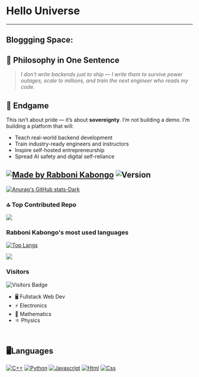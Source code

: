 # Hello Universe

---
## Bloggging Space:
## 🧠 Philosophy in One Sentence

> *I don't write backends just to ship — I write them to survive power outages, scale to millions, and train the next engineer who reads my code.*
> 
## 📍 Endgame

This isn’t about pride — it’s about **sovereignty**. I’m not building a demo. I’m building a platform that will:

- Teach real-world backend development  
- Train industry-ready engineers and instructors  
- Inspire self-hosted entrepreneurship  
- Spread AI safety and digital self-reliance

[![Made by Rabboni Kabongo](https://img.shields.io/badge/Made%20by-Rabboni_Kabongo-red)](https://www.facebook.com/profile.php?id=61574399736520)
![Version](https://img.shields.io/badge/Version-1.0.0-blue)
---

[![Anurag's GitHub stats-Dark](https://github-readme-stats.vercel.app/api?username=Popstizzy03&show_icons=true&theme=dark#gh-dark-mode-only)](https://github.com/anuraghazra/github-readme-stats#gh-dark-mode-only)

### 🔝 Top Contributed Repo
![](https://github-contributor-stats.vercel.app/api?username=Popstizzy03&limit=5&theme=dark&combine_all_yearly_contributions=true)

### Rabboni Kabongo's most used languages
[![Top Langs](https://github-readme-stats.vercel.app/api/top-langs/?username=Popstizzy03&layout=compact&theme=dark)](https://github.com/Popstizzy03)

<img src="https://user-images.githubusercontent.com/73097560/115834477-dbab4500-a447-11eb-908a-139a6edaec5c.gif">


### Visitors
![Visitors Badge](https://komarev.com/ghpvc/?username=Popstizzy03&label=Visitors&style=for-the-badge&color=6cb288)

- 🖥️ Fullstack Web Dev
- ⚡ Electronics
- 🧮 Mathematics
- ⚛️ Physics

<br>

<h2 align="left">🖥️Languages</h2>
<p align="left">
  <a href="https://www.isocpp.org"><img alt="C++" src="badges/svgs/Cpp-badge.svg"/></a>
  <a href="https://www.python.org/"><img alt="Python" src="badges/svgs/Python-badge.svg"/></a>
  <a href="https://www.javascript.com/"><img alt="Javascript" src="badges/svgs/JavaScript-badge.svg"/></a>
  <a href="http://tinyurl.com/y4vmrxfk"><img alt="Html" src="badges/svgs/Html-badge.svg"/></a>
  <a href="http://tinyurl.com/2p8dj9yf"><img alt="Css" src="badges/svgs/Css-badge.svg"/></a>
</p>
